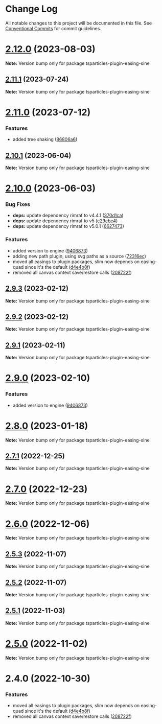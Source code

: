 # Change Log

All notable changes to this project will be documented in this file.
See [Conventional Commits](https://conventionalcommits.org) for commit guidelines.

# [2.12.0](https://github.com/matteobruni/tsparticles/compare/v2.11.1...v2.12.0) (2023-08-03)

**Note:** Version bump only for package tsparticles-plugin-easing-sine





## [2.11.1](https://github.com/matteobruni/tsparticles/compare/v2.11.0...v2.11.1) (2023-07-24)

**Note:** Version bump only for package tsparticles-plugin-easing-sine





# [2.11.0](https://github.com/matteobruni/tsparticles/compare/v2.10.1...v2.11.0) (2023-07-12)


### Features

* added tree shaking ([86806a6](https://github.com/matteobruni/tsparticles/commit/86806a6054d89b050567599daab20da3b643b788))





## [2.10.1](https://github.com/matteobruni/tsparticles/compare/v2.10.0...v2.10.1) (2023-06-04)

**Note:** Version bump only for package tsparticles-plugin-easing-sine

# [2.10.0](https://github.com/matteobruni/tsparticles/compare/v2.0.0-alpha.0...v2.10.0) (2023-06-03)

### Bug Fixes

-   **deps:** update dependency rimraf to v4.4.1 ([370d1ca](https://github.com/matteobruni/tsparticles/commit/370d1ca4d3bb0ea8bfe5fb3e0f5e1d74f45f4de6))
-   **deps:** update dependency rimraf to v5 ([c29cbc4](https://github.com/matteobruni/tsparticles/commit/c29cbc43ed0d3522b718e7236a48eae9b91cde43))
-   **deps:** update dependency rimraf to v5.0.1 ([6627473](https://github.com/matteobruni/tsparticles/commit/66274734c70b5759c59f7e949c8fcb2c8529bdf2))

### Features

-   added version to engine ([9406873](https://github.com/matteobruni/tsparticles/commit/9406873c6551b59e64edbe3a0e4fe59ef2cde4c6))
-   adding new path plugin, using svg paths as a source ([72316ec](https://github.com/matteobruni/tsparticles/commit/72316ec38ee3556ad2db0af4e84a14529ddb1b9b))
-   moved all easings to plugin packages, slim now depends on easing-quad since it's the default ([d4e4b8f](https://github.com/matteobruni/tsparticles/commit/d4e4b8f6685ab748e82322877bf1e9d2d23574d4))
-   removed all canvas context save/restore calls ([208722f](https://github.com/matteobruni/tsparticles/commit/208722f0a521246165b7cdc529dfbfbd7a3cf7eb))

## [2.9.3](https://github.com/matteobruni/tsparticles/compare/tsparticles-plugin-easing-sine@2.9.2...tsparticles-plugin-easing-sine@2.9.3) (2023-02-12)

**Note:** Version bump only for package tsparticles-plugin-easing-sine

## [2.9.2](https://github.com/matteobruni/tsparticles/compare/tsparticles-plugin-easing-sine@2.9.1...tsparticles-plugin-easing-sine@2.9.2) (2023-02-12)

**Note:** Version bump only for package tsparticles-plugin-easing-sine

## [2.9.1](https://github.com/matteobruni/tsparticles/compare/tsparticles-plugin-easing-sine@2.9.0...tsparticles-plugin-easing-sine@2.9.1) (2023-02-11)

**Note:** Version bump only for package tsparticles-plugin-easing-sine

# [2.9.0](https://github.com/matteobruni/tsparticles/compare/tsparticles-plugin-easing-sine@2.8.0...tsparticles-plugin-easing-sine@2.9.0) (2023-02-10)

### Features

-   added version to engine ([9406873](https://github.com/matteobruni/tsparticles/commit/9406873c6551b59e64edbe3a0e4fe59ef2cde4c6))

# [2.8.0](https://github.com/matteobruni/tsparticles/compare/tsparticles-plugin-easing-sine@2.7.1...tsparticles-plugin-easing-sine@2.8.0) (2023-01-18)

**Note:** Version bump only for package tsparticles-plugin-easing-sine

## [2.7.1](https://github.com/matteobruni/tsparticles/compare/tsparticles-plugin-easing-sine@2.7.0...tsparticles-plugin-easing-sine@2.7.1) (2022-12-25)

**Note:** Version bump only for package tsparticles-plugin-easing-sine

# [2.7.0](https://github.com/matteobruni/tsparticles/compare/tsparticles-plugin-easing-sine@2.6.0...tsparticles-plugin-easing-sine@2.7.0) (2022-12-23)

**Note:** Version bump only for package tsparticles-plugin-easing-sine

# [2.6.0](https://github.com/matteobruni/tsparticles/compare/tsparticles-plugin-easing-sine@2.5.3...tsparticles-plugin-easing-sine@2.6.0) (2022-12-06)

**Note:** Version bump only for package tsparticles-plugin-easing-sine

## [2.5.3](https://github.com/matteobruni/tsparticles/compare/tsparticles-plugin-easing-sine@2.5.2...tsparticles-plugin-easing-sine@2.5.3) (2022-11-07)

**Note:** Version bump only for package tsparticles-plugin-easing-sine

## [2.5.2](https://github.com/matteobruni/tsparticles/compare/tsparticles-plugin-easing-sine@2.5.1...tsparticles-plugin-easing-sine@2.5.2) (2022-11-07)

**Note:** Version bump only for package tsparticles-plugin-easing-sine

## [2.5.1](https://github.com/matteobruni/tsparticles/compare/tsparticles-plugin-easing-sine@2.5.0...tsparticles-plugin-easing-sine@2.5.1) (2022-11-03)

**Note:** Version bump only for package tsparticles-plugin-easing-sine

# [2.5.0](https://github.com/matteobruni/tsparticles/compare/tsparticles-plugin-easing-sine@2.4.0...tsparticles-plugin-easing-sine@2.5.0) (2022-11-02)

**Note:** Version bump only for package tsparticles-plugin-easing-sine

# 2.4.0 (2022-10-30)

### Features

-   moved all easings to plugin packages, slim now depends on easing-quad since it's the default ([d4e4b8f](https://github.com/matteobruni/tsparticles/commit/d4e4b8f6685ab748e82322877bf1e9d2d23574d4))
-   removed all canvas context save/restore calls ([208722f](https://github.com/matteobruni/tsparticles/commit/208722f0a521246165b7cdc529dfbfbd7a3cf7eb))
